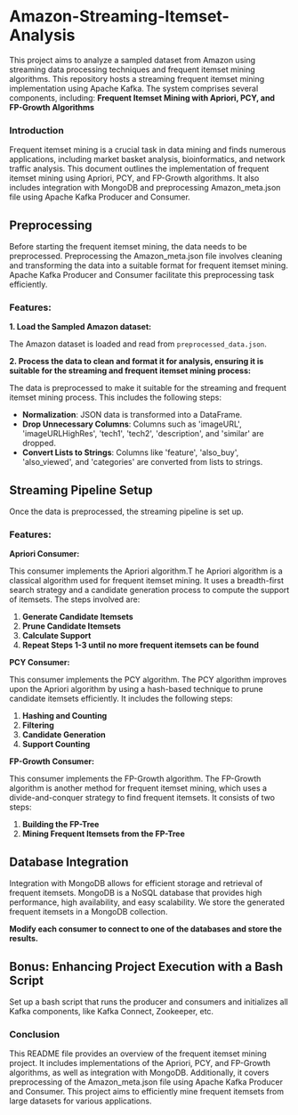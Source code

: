 # Amazon-Streaming-Itemset-Analysis
This project aims to analyze a sampled dataset from Amazon using streaming data processing techniques and frequent itemset mining algorithms.
This repository hosts a streaming frequent itemset mining implementation using Apache Kafka. The system comprises several components, including:
**Frequent Itemset Mining with Apriori, PCY, and FP-Growth Algorithms**

###  Introduction
Frequent itemset mining is a crucial task in data mining and finds numerous applications, including market basket analysis, bioinformatics, and network traffic analysis. This document outlines the implementation of frequent itemset mining using Apriori, PCY, and FP-Growth algorithms. It also includes integration with MongoDB and preprocessing Amazon_meta.json file using Apache Kafka Producer and Consumer.


## Preprocessing

Before starting the frequent itemset mining, the data needs to be preprocessed. Preprocessing the Amazon_meta.json file involves cleaning and transforming the data into a suitable format for frequent itemset mining. Apache Kafka Producer and Consumer facilitate this preprocessing task efficiently.


### Features:

**1. Load the Sampled Amazon dataset:**

The Amazon dataset is loaded and read from `preprocessed_data.json`.
  
**2. Process the data to clean and format it for analysis, ensuring it is suitable for the streaming and frequent itemset mining process:**

The data is preprocessed to make it suitable for the streaming and frequent itemset mining process. This includes the following steps:
  
- **Normalization**: JSON data is transformed into a DataFrame.
- **Drop Unnecessary Columns**: Columns such as 'imageURL', 'imageURLHighRes', 'tech1', 'tech2', 'description', and 'similar' are dropped.
- **Convert Lists to Strings**: Columns like 'feature', 'also_buy', 'also_viewed', and 'categories' are converted from lists to strings.

## Streaming Pipeline Setup

Once the data is preprocessed, the streaming pipeline is set up.


### Features:

**Apriori Consumer:**

This consumer implements the Apriori algorithm.T he Apriori algorithm is a classical algorithm used for frequent itemset mining. It uses a breadth-first search strategy and a candidate generation process to compute the support of itemsets. The steps involved are:
1. **Generate Candidate Itemsets**
2. **Prune Candidate Itemsets**
3. **Calculate Support**
4. **Repeat Steps 1-3 until no more frequent itemsets can be found** 

**PCY Consumer:**

This consumer implements the PCY algorithm. The PCY algorithm improves upon the Apriori algorithm by using a hash-based technique to prune candidate itemsets efficiently. It includes the following steps:
1. **Hashing and Counting**
2. **Filtering**
3. **Candidate Generation**
4. **Support Counting**


**FP-Growth Consumer:**

This consumer implements the FP-Growth algorithm. The FP-Growth algorithm is another method for frequent itemset mining, which uses a divide-and-conquer strategy to find frequent itemsets. It consists of two steps:
1. **Building the FP-Tree**
2. **Mining Frequent Itemsets from the FP-Tree**

## Database Integration
Integration with MongoDB allows for efficient storage and retrieval of frequent itemsets. MongoDB is a NoSQL database that provides high performance, high availability, and easy scalability. We store the generated frequent itemsets in a MongoDB collection.

**Modify each consumer to connect to one of the databases and store the results.**

## Bonus: Enhancing Project Execution with a Bash Script

Set up a bash script that runs the producer and consumers and initializes all Kafka components, like Kafka Connect, Zookeeper, etc.

### Conclusion
This README file provides an overview of the frequent itemset mining project. It includes implementations of the Apriori, PCY, and FP-Growth algorithms, as well as integration with MongoDB. Additionally, it covers preprocessing of the Amazon_meta.json file using Apache Kafka Producer and Consumer. This project aims to efficiently mine frequent itemsets from large datasets for various applications.
